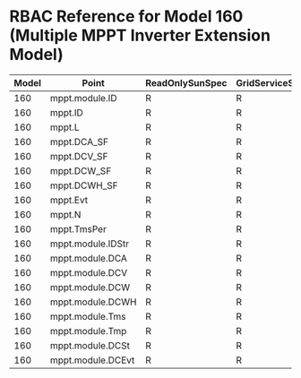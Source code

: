 # RBAC Reference for Model 160 (Multiple MPPT Inverter Extension Model)

| Model | Point | ReadOnlySunSpec | GridServiceSunSpec | NetworkAdministratorSunSpec | SuperAdministratorSpec | 
|-------|-------|------------------|---------------------|------------------|--------------------|
| 160 | mppt.module.ID | R | R | R | R |
| 160 | mppt.ID | R | R | R | R |
| 160 | mppt.L | R | R | R | R |
| 160 | mppt.DCA_SF | R | R | R | R |
| 160 | mppt.DCV_SF | R | R | R | R |
| 160 | mppt.DCW_SF | R | R | R | R |
| 160 | mppt.DCWH_SF | R | R | R | R |
| 160 | mppt.Evt | R | R | R | R |
| 160 | mppt.N | R | R | R | R |
| 160 | mppt.TmsPer | R | R | R | R |
| 160 | mppt.module.IDStr | R | R | R | R |
| 160 | mppt.module.DCA | R | R | R | R |
| 160 | mppt.module.DCV | R | R | R | R |
| 160 | mppt.module.DCW | R | R | R | R |
| 160 | mppt.module.DCWH | R | R | R | R |
| 160 | mppt.module.Tms | R | R | R | R |
| 160 | mppt.module.Tmp | R | R | R | R |
| 160 | mppt.module.DCSt | R | R | R | R |
| 160 | mppt.module.DCEvt | R | R | R | R |
